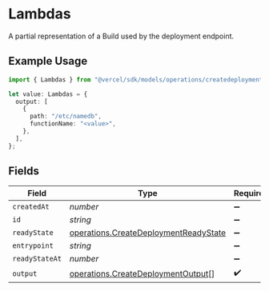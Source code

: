 # Lambdas

A partial representation of a Build used by the deployment endpoint.

## Example Usage

```typescript
import { Lambdas } from "@vercel/sdk/models/operations/createdeployment.js";

let value: Lambdas = {
  output: [
    {
      path: "/etc/namedb",
      functionName: "<value>",
    },
  ],
};
```

## Fields

| Field                                                                                          | Type                                                                                           | Required                                                                                       | Description                                                                                    |
| ---------------------------------------------------------------------------------------------- | ---------------------------------------------------------------------------------------------- | ---------------------------------------------------------------------------------------------- | ---------------------------------------------------------------------------------------------- |
| `createdAt`                                                                                    | *number*                                                                                       | :heavy_minus_sign:                                                                             | N/A                                                                                            |
| `id`                                                                                           | *string*                                                                                       | :heavy_minus_sign:                                                                             | N/A                                                                                            |
| `readyState`                                                                                   | [operations.CreateDeploymentReadyState](../../models/operations/createdeploymentreadystate.md) | :heavy_minus_sign:                                                                             | N/A                                                                                            |
| `entrypoint`                                                                                   | *string*                                                                                       | :heavy_minus_sign:                                                                             | N/A                                                                                            |
| `readyStateAt`                                                                                 | *number*                                                                                       | :heavy_minus_sign:                                                                             | N/A                                                                                            |
| `output`                                                                                       | [operations.CreateDeploymentOutput](../../models/operations/createdeploymentoutput.md)[]       | :heavy_check_mark:                                                                             | N/A                                                                                            |